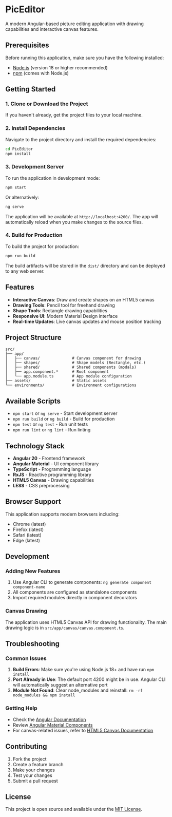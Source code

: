 # PicEditor

A modern Angular-based picture editing application with drawing capabilities and interactive canvas features.

## Prerequisites

Before running this application, make sure you have the following installed:

- [Node.js](https://nodejs.org/) (version 18 or higher recommended)
- [npm](https://www.npmjs.com/) (comes with Node.js)

## Getting Started

### 1. Clone or Download the Project

If you haven't already, get the project files to your local machine.

### 2. Install Dependencies

Navigate to the project directory and install the required dependencies:

```bash
cd PicEditor
npm install
```

### 3. Development Server

To run the application in development mode:

```bash
npm start
```

Or alternatively:

```bash
ng serve
```

The application will be available at `http://localhost:4200/`. The app will automatically reload when you make changes to the source files.

### 4. Build for Production

To build the project for production:

```bash
npm run build
```

The build artifacts will be stored in the `dist/` directory and can be deployed to any web server.

## Features

- **Interactive Canvas**: Draw and create shapes on an HTML5 canvas
- **Drawing Tools**: Pencil tool for freehand drawing
- **Shape Tools**: Rectangle drawing capabilities
- **Responsive UI**: Modern Material Design interface
- **Real-time Updates**: Live canvas updates and mouse position tracking

## Project Structure

```
src/
├── app/
│   ├── canvas/              # Canvas component for drawing
│   ├── shapes/              # Shape models (Rectangle, etc.)
│   ├── shared/              # Shared components (modals)
│   ├── app.component.*      # Root component
│   └── app.module.ts        # App module configuration
├── assets/                  # Static assets
└── environments/            # Environment configurations
```

## Available Scripts

- `npm start` or `ng serve` - Start development server
- `npm run build` or `ng build` - Build for production
- `npm test` or `ng test` - Run unit tests
- `npm run lint` or `ng lint` - Run linting

## Technology Stack

- **Angular 20** - Frontend framework
- **Angular Material** - UI component library
- **TypeScript** - Programming language
- **RxJS** - Reactive programming library
- **HTML5 Canvas** - Drawing capabilities
- **LESS** - CSS preprocessing

## Browser Support

This application supports modern browsers including:
- Chrome (latest)
- Firefox (latest)
- Safari (latest)
- Edge (latest)

## Development

### Adding New Features

1. Use Angular CLI to generate components: `ng generate component component-name`
2. All components are configured as standalone components
3. Import required modules directly in component decorators

### Canvas Drawing

The application uses HTML5 Canvas API for drawing functionality. The main drawing logic is in `src/app/canvas/canvas.component.ts`.

## Troubleshooting

### Common Issues

1. **Build Errors**: Make sure you're using Node.js 18+ and have run `npm install`
2. **Port Already in Use**: The default port 4200 might be in use. Angular CLI will automatically suggest an alternative port
3. **Module Not Found**: Clear node_modules and reinstall: `rm -rf node_modules && npm install`

### Getting Help

- Check the [Angular Documentation](https://angular.dev)
- Review [Angular Material Components](https://material.angular.io)
- For canvas-related issues, refer to [HTML5 Canvas Documentation](https://developer.mozilla.org/en-US/docs/Web/API/Canvas_API)

## Contributing

1. Fork the project
2. Create a feature branch
3. Make your changes
4. Test your changes
5. Submit a pull request

## License

This project is open source and available under the [MIT License](LICENSE).